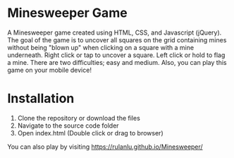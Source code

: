 # Minesweeper Game
A Minesweeper game created using HTML, CSS, and Javascript (jQuery). The goal of the game is to uncover all squares on the grid containing mines without being "blown up" when clicking on a square with a mine underneath. Right click or tap to uncover a square. Left click or hold to flag a mine. There are two difficulties; easy and medium. Also, you can play this game on your mobile device!

# Installation
1. Clone the repository or download the files
2. Navigate to the source code folder
3. Open index.html (Double click or drag to browser)

You can also play by visiting https://rulanlu.github.io/Minesweeper/
